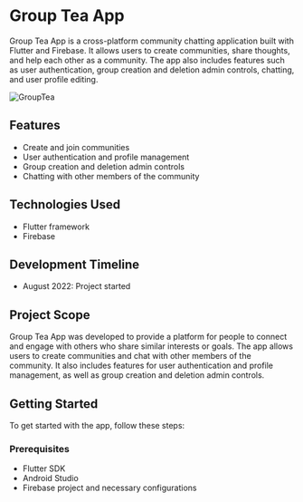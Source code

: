 # Group Tea App

Group Tea App is a cross-platform community chatting application built with Flutter and Firebase. It allows users to create communities, share thoughts, and help each other as a community. The app also includes features such as user authentication, group creation and deletion admin controls, chatting, and user profile editing.

![GroupTea](https://user-images.githubusercontent.com/75989502/229323318-9c2bd52c-497a-401d-b9aa-4cad120f4614.png)

## Features
- Create and join communities
- User authentication and profile management
- Group creation and deletion admin controls
- Chatting with other members of the community

## Technologies Used

- Flutter framework
- Firebase

## Development Timeline

- August 2022: Project started

## Project Scope

Group Tea App was developed to provide a platform for people to connect and engage with others who share similar interests or goals. The app allows users to create communities and chat with other members of the community. It also includes features for user authentication and profile management, as well as group creation and deletion admin controls.

## Getting Started

To get started with the app, follow these steps:

### Prerequisites

- Flutter SDK 
- Android Studio
- Firebase project and necessary configurations

